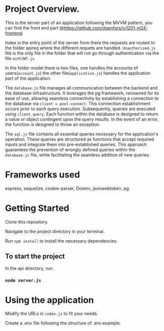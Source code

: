 # Project Overview.
This is the server part of an application following the MVVM pattern,
you can find the front end part @https://github.com/dgenfors/iv1201-vt24-frontend

Index is the entry point of the server from there the requests are routed to the folder apireq
where the different requets are handled. `Unauthorized.js` file is the only file in the folder that will not 
go through authentication via the file `authJWT.js`

In the folder model there is two files, one handles the accounts of users(`account.js`) the other file(`application.js`) 
handles the application part of the application.

The `database.js` file manages all communication between the backend and the database infrastructure. It leverages the pg framework, renowned for its ease of use, allowing seamless connectivity by establishing a connection to the database via `client = pool.connect`. This connection establishment occurs prior to each query execution. Subsequently, queries are executed using `client.query`. Each function within the database is designed to return a value or object contingent upon the query results. In the event of an error, the function is designed to throw an exception.

The `sql.js` file contains all essential queries necessary for the application's operation. These queries are structured as functions that accept required inputs and integrate them into pre-established queries. This approach guarantees the prevention of wrongly defined queries within the `database.js` file, while facilitating the seamless addition of new queries.

# Frameworks used
express,
sequelize,
cookie-parser,
Dotenv,
jsonwebtoken,
pg.
# Getting Started
Clone this repository.

Navigate to the project directory in your terminal.

Run `npm install` to install the necessary dependencies.

## To start the project

In the api directory, run:

### `node server.js`

# Using the application

Modify the URLs in `index.js` to fit your needs.

Create a .env file following the structure of .env.example.







